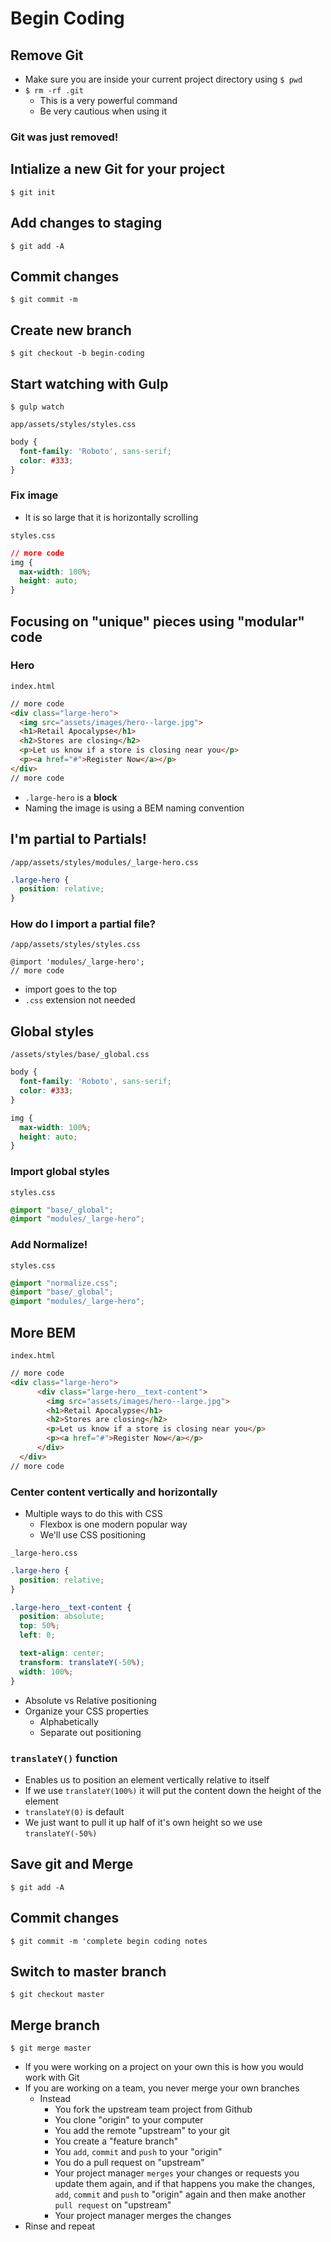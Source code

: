 # Begin Coding

## Remove Git
* Make sure you are inside your current project directory using `$ pwd`
* `$ rm -rf .git`
    - This is a very powerful command
    - Be very cautious when using it

### Git was just removed!

## Intialize a new Git for your project
`$ git init`

## Add changes to staging
`$ git add -A`

## Commit changes
`$ git commit -m`

## Create new branch
`$ git checkout -b begin-coding`

## Start watching with Gulp
`$ gulp watch`

`app/assets/styles/styles.css`

```css
body {
  font-family: 'Roboto', sans-serif;
  color: #333;
}
```

### Fix image
* It is so large that it is horizontally scrolling

`styles.css`

```css
// more code
img {
  max-width: 100%;
  height: auto;
}
```

## Focusing on "unique" pieces using "modular" code
### Hero
`index.html`

```html
// more code
<div class="large-hero">
  <img src="assets/images/hero--large.jpg">
  <h1>Retail Apocalypse</h1>
  <h2>Stores are closing</h2>
  <p>Let us know if a store is closing near you</p>
  <p><a href="#">Register Now</a></p>
</div>
// more code
```

* `.large-hero` is a **block**
* Naming the image is using a BEM naming convention

## I'm partial to Partials!
`/app/assets/styles/modules/_large-hero.css`

```css
.large-hero {
  position: relative;
}
```

### How do I import a partial file?
`/app/assets/styles/styles.css`

```
@import 'modules/_large-hero';
// more code
```

* import goes to the top
* `.css` extension not needed

## Global styles
`/assets/styles/base/_global.css`

```css
body {
  font-family: 'Roboto', sans-serif;
  color: #333;
}

img {
  max-width: 100%;
  height: auto;
}
```

### Import global styles

`styles.css`

```css
@import "base/_global";
@import "modules/_large-hero";
```

### Add Normalize!
`styles.css`

```css
@import "normalize.css";
@import "base/_global";
@import "modules/_large-hero";
```

## More BEM
`index.html`

```html
// more code
<div class="large-hero">
      <div class="large-hero__text-content">
        <img src="assets/images/hero--large.jpg">
        <h1>Retail Apocalypse</h1>
        <h2>Stores are closing</h2>
        <p>Let us know if a store is closing near you</p>
        <p><a href="#">Register Now</a></p>
      </div>
  </div>
// more code
```

### Center content vertically and horizontally
* Multiple ways to do this with CSS
    - Flexbox is one modern popular way
    - We'll use CSS positioning

`_large-hero.css`

```css
.large-hero {
  position: relative;
}

.large-hero__text-content {
  position: absolute;
  top: 50%;
  left: 0;

  text-align: center;
  transform: translateY(-50%);
  width: 100%;
}
```

* Absolute vs Relative positioning
* Organize your CSS properties
    - Alphabetically
    - Separate out positioning

### `translateY()` function
* Enables us to position an element vertically relative to itself
* If we use `translateY(100%)` it will put the content down the height of the element
* `translateY(0)` is default
* We just want to pull it up half of it's own height so we use `translateY(-50%)`

## Save git and Merge
`$ git add -A`

## Commit changes
`$ git commit -m 'complete begin coding notes`

## Switch to master branch
`$ git checkout master`

## Merge branch
`$ git merge master`

* If you were working on a project on your own this is how you would work with Git
* If you are working on a team, you never merge your own branches
    - Instead
        + You fork the upstream team project from Github
        + You clone "origin" to your computer
        + You add the remote "upstream" to your git
        + You create a "feature branch"
        + You `add`, `commit` and `push` to your "origin"
        + You do a pull request on "upstream"
        + Your project manager `merges` your changes or requests you update them again, and if that happens you make the changes, `add`, `commit` and `push` to "origin" again and then make another `pull request` on "upstream"
        + Your project manager merges the changes
* Rinse and repeat
